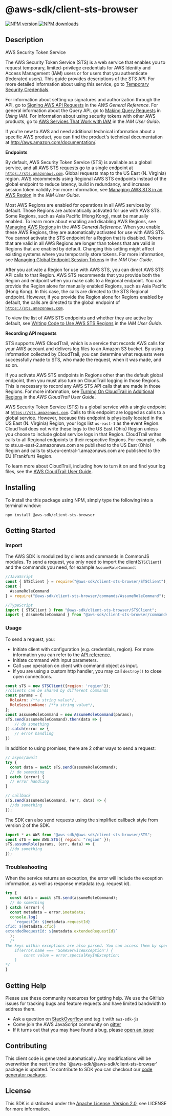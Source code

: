 # @aws-sdk/client-sts-browser

[![NPM version](https://img.shields.io/npm/v/@aws-sdk/client-sts-browser/preview.svg)](https://www.npmjs.com/package/@aws-sdk/client-sts-browser)
[![NPM downloads](https://img.shields.io/npm/dm/@aws-sdk/client-sts-browser.svg)](https://www.npmjs.com/package/@aws-sdk/client-sts-browser)

## Description

<fullname>AWS Security Token Service</fullname> <p>The AWS Security Token Service (STS) is a web service that enables you to request temporary, limited-privilege credentials for AWS Identity and Access Management (IAM) users or for users that you authenticate (federated users). This guide provides descriptions of the STS API. For more detailed information about using this service, go to <a href="https://docs.aws.amazon.com/IAM/latest/UserGuide/id_credentials_temp.html">Temporary Security Credentials</a>. </p> <p>For information about setting up signatures and authorization through the API, go to <a href="https://docs.aws.amazon.com/general/latest/gr/signing_aws_api_requests.html">Signing AWS API Requests</a> in the <i>AWS General Reference</i>. For general information about the Query API, go to <a href="https://docs.aws.amazon.com/IAM/latest/UserGuide/IAM_UsingQueryAPI.html">Making Query Requests</a> in <i>Using IAM</i>. For information about using security tokens with other AWS products, go to <a href="https://docs.aws.amazon.com/IAM/latest/UserGuide/reference_aws-services-that-work-with-iam.html">AWS Services That Work with IAM</a> in the <i>IAM User Guide</i>. </p> <p>If you're new to AWS and need additional technical information about a specific AWS product, you can find the product's technical documentation at <a href="http://aws.amazon.com/documentation/">http://aws.amazon.com/documentation/</a>. </p> <p> <b>Endpoints</b> </p> <p>By default, AWS Security Token Service (STS) is available as a global service, and all AWS STS requests go to a single endpoint at <code>https://sts.amazonaws.com</code>. Global requests map to the US East (N. Virginia) region. AWS recommends using Regional AWS STS endpoints instead of the global endpoint to reduce latency, build in redundancy, and increase session token validity. For more information, see <a href="https://docs.aws.amazon.com/IAM/latest/UserGuide/id_credentials_temp_enable-regions.html">Managing AWS STS in an AWS Region</a> in the <i>IAM User Guide</i>.</p> <p>Most AWS Regions are enabled for operations in all AWS services by default. Those Regions are automatically activated for use with AWS STS. Some Regions, such as Asia Pacific (Hong Kong), must be manually enabled. To learn more about enabling and disabling AWS Regions, see <a href="https://docs.aws.amazon.com/general/latest/gr/rande-manage.html">Managing AWS Regions</a> in the <i>AWS General Reference</i>. When you enable these AWS Regions, they are automatically activated for use with AWS STS. You cannot activate the STS endpoint for a Region that is disabled. Tokens that are valid in all AWS Regions are longer than tokens that are valid in Regions that are enabled by default. Changing this setting might affect existing systems where you temporarily store tokens. For more information, see <a href="https://docs.aws.amazon.com/IAM/latest/UserGuide/id_credentials_temp_enable-regions.html#sts-regions-manage-tokens">Managing Global Endpoint Session Tokens</a> in the <i>IAM User Guide</i>.</p> <p>After you activate a Region for use with AWS STS, you can direct AWS STS API calls to that Region. AWS STS recommends that you provide both the Region and endpoint when you make calls to a Regional endpoint. You can provide the Region alone for manually enabled Regions, such as Asia Pacific (Hong Kong). In this case, the calls are directed to the STS Regional endpoint. However, if you provide the Region alone for Regions enabled by default, the calls are directed to the global endpoint of <code>https://sts.amazonaws.com</code>.</p> <p>To view the list of AWS STS endpoints and whether they are active by default, see <a href="https://docs.aws.amazon.com/IAM/latest/UserGuide/id_credentials_temp_enable-regions.html#id_credentials_temp_enable-regions_writing_code">Writing Code to Use AWS STS Regions</a> in the <i>IAM User Guide</i>.</p> <p> <b>Recording API requests</b> </p> <p>STS supports AWS CloudTrail, which is a service that records AWS calls for your AWS account and delivers log files to an Amazon S3 bucket. By using information collected by CloudTrail, you can determine what requests were successfully made to STS, who made the request, when it was made, and so on.</p> <p>If you activate AWS STS endpoints in Regions other than the default global endpoint, then you must also turn on CloudTrail logging in those Regions. This is necessary to record any AWS STS API calls that are made in those Regions. For more information, see <a href="https://docs.aws.amazon.com/awscloudtrail/latest/userguide/aggregating_logs_regions_turn_on_ct.html">Turning On CloudTrail in Additional Regions</a> in the <i>AWS CloudTrail User Guide</i>.</p> <p>AWS Security Token Service (STS) is a global service with a single endpoint at <code>https://sts.amazonaws.com</code>. Calls to this endpoint are logged as calls to a global service. However, because this endpoint is physically located in the US East (N. Virginia) Region, your logs list <code>us-east-1</code> as the event Region. CloudTrail does not write these logs to the US East (Ohio) Region unless you choose to include global service logs in that Region. CloudTrail writes calls to all Regional endpoints to their respective Regions. For example, calls to sts.us-east-2.amazonaws.com are published to the US East (Ohio) Region and calls to sts.eu-central-1.amazonaws.com are published to the EU (Frankfurt) Region.</p> <p>To learn more about CloudTrail, including how to turn it on and find your log files, see the <a href="https://docs.aws.amazon.com/awscloudtrail/latest/userguide/what_is_cloud_trail_top_level.html">AWS CloudTrail User Guide</a>.</p>

## Installing

To install the this package using NPM, simply type the following into a terminal window:

```
npm install @aws-sdk/client-sts-browser
```

## Getting Started

### Import

The AWS SDK is modulized by clients and commands in CommonJS modules. To send a request, you only need to import the client(`STSClient`) and the commands you need, for example `AssumeRoleCommand`:

```javascript
//JavaScript
const { STSClient } = require("@aws-sdk/client-sts-browser/STSClient");
const {
  AssumeRoleCommand
} = require("@aws-sdk/client-sts-browser/commands/AssumeRoleCommand");
```

```javascript
//TypeScript
import { STSClient } from "@aws-sdk/client-sts-browser/STSClient";
import { AssumeRoleCommand } from "@aws-sdk/client-sts-browser/commands/AssumeRoleCommand";
```

### Usage

To send a request, you:

- Initiate client with configuration (e.g. credentials, region). For more information you can refer to the [API reference][].
- Initiate command with input parameters.
- Call `send` operation on client with command object as input.
- If you are using a custom http handler, you may call `destroy()` to close open connections.

```javascript
const sTS = new STSClient({region: 'region'});
//clients can be shared by different commands
const params = {
  RoleArn: /**a string value*/,
  RoleSessionName: /**a string value*/,
};
const assumeRoleCommand = new AssumeRoleCommand(params);
sTS.send(assumeRoleCommand).then(data => {
    // do something
}).catch(error => {
    // error handling
})
```

In addition to using promises, there are 2 other ways to send a request:

```javascript
// async/await
try {
  const data = await sTS.send(assumeRoleCommand);
  // do something
} catch (error) {
  // error handling
}
```

```javascript
// callback
sTS.send(assumeRoleCommand, (err, data) => {
  //do something
});
```

The SDK can also send requests using the simplified callback style from version 2 of the SDK.

```javascript
import * as AWS from "@aws-sdk/@aws-sdk/client-sts-browser/STS";
const sTS = new AWS.STS({ region: "region" });
sTS.assumeRole(params, (err, data) => {
  //do something
});
```

### Troubleshooting

When the service returns an exception, the error will include the exception information, as well as response metadata (e.g. request id).

```javascript
try {
  const data = await sTS.send(assumeRoleCommand);
  // do something
} catch (error) {
  const metadata = error.$metadata;
  console.log(
    `requestId: ${metadata.requestId}
cfId: ${metadata.cfId}
extendedRequestId: ${metadata.extendedRequestId}`
  );
  /*
The keys within exceptions are also parsed. You can access them by specifying exception names:
    if(error.name === 'SomeServiceException') {
        const value = error.specialKeyInException;
    }
*/
}
```

## Getting Help

Please use these community resources for getting help. We use the GitHub issues for tracking bugs and feature requests and have limited bandwidth to address them.

- Ask a question on [StackOverflow](https://stackoverflow.com/questions/tagged/aws-sdk-js) and tag it with `aws-sdk-js`
- Come join the AWS JavaScript community on [gitter](https://gitter.im/aws/aws-sdk-js-v3)
- If it turns out that you may have found a bug, please [open an issue](https://github.com/aws/aws-sdk-js-v3/issues)

## Contributing

This client code is generated automatically. Any modifications will be overwritten the next time the `@aws-sdk/@aws-sdk/client-sts-browser' package is updated. To contribute to SDK you can checkout our [code generator package][].

## License

This SDK is distributed under the
[Apache License, Version 2.0](http://www.apache.org/licenses/LICENSE-2.0),
see LICENSE for more information.

[code generator package]: https://github.com/aws/aws-sdk-js-v3/tree/master/packages/service-types-generator
[api reference]: https://docs.aws.amazon.com/AWSJavaScriptSDK/latest/
